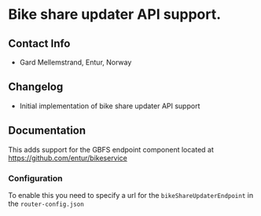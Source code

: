 # Bike share updater API support.

## Contact Info
- Gard Mellemstrand, Entur, Norway

## Changelog
- Initial implementation of bike share updater API support

## Documentation

This adds support for the GBFS endpoint component located at https://github.com/entur/bikeservice
 
### Configuration
To enable this you need to specify a url for the `bikeShareUpdaterEndpoint` in the `router-config.json`
